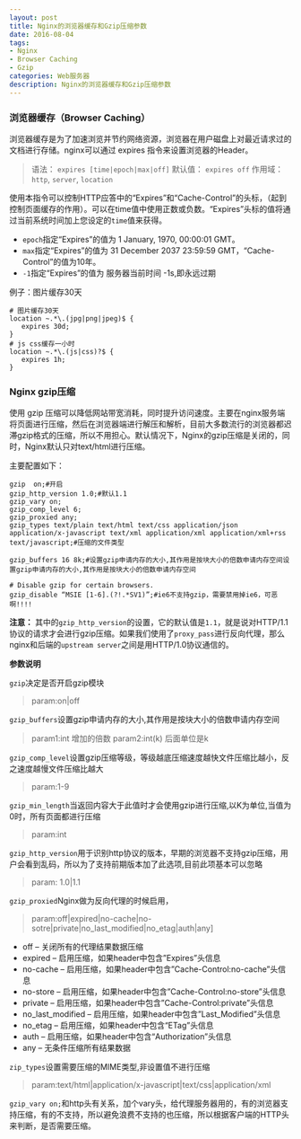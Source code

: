 ```yaml
---
layout: post
title: Nginx的浏览器缓存和Gzip压缩参数
date: 2016-08-04
tags:
- Nginx
- Browser Caching
- Gzip
categories: Web服务器
description: Nginx的浏览器缓存和Gzip压缩参数
---
```

### 浏览器缓存（Browser Caching）
浏览器缓存是为了加速浏览并节约网络资源，浏览器在用户磁盘上对最近请求过的文档进行存储。nginx可以通过 expires 指令来设置浏览器的Header。

>语法： `expires [time|epoch|max|off]`
>默认值： `expires off`
>作用域： `http`, `server`, `location`

使用本指令可以控制HTTP应答中的“Expires”和“Cache-Control”的头标，（起到控制页面缓存的作用）。可以在time值中使用正数或负数。“Expires”头标的值将通过当前系统时间加上您设定的`time`值来获得。
- `epoch`指定“Expires”的值为 1 January, 1970, 00:00:01 GMT。
- `max`指定“Expires”的值为 31 December 2037 23:59:59 GMT，“Cache-Control”的值为10年。
- `-1`指定“Expires”的值为 服务器当前时间 -1s,即永远过期

例子：图片缓存30天
```nginx
# 图片缓存30天
location ~.*\.(jpg|png|jpeg)$ {
   expires 30d;
}
# js css缓存一小时
location ~.*\.(js|css)?$ {
   expires 1h;
}
```

### Nginx gzip压缩
使用 gzip 压缩可以降低网站带宽消耗，同时提升访问速度。主要在nginx服务端将页面进行压缩，然后在浏览器端进行解压和解析，目前大多数流行的浏览器都迟滞gzip格式的压缩，所以不用担心。默认情况下，Nginx的gzip压缩是关闭的，同时，Nginx默认只对text/html进行压缩。

主要配置如下：
```nginx
gzip  on;#开启
gzip_http_version 1.0;#默认1.1
gzip_vary on;
gzip_comp_level 6;
gzip_proxied any;
gzip_types text/plain text/html text/css application/json application/x-javascript text/xml application/xml application/xml+rss text/javascript;#压缩的文件类型

gzip_buffers 16 8k;#设置gzip申请内存的大小,其作用是按块大小的倍数申请内存空间设置gzip申请内存的大小,其作用是按块大小的倍数申请内存空间

# Disable gzip for certain browsers.
gzip_disable “MSIE [1-6].(?!.*SV1)”;#ie6不支持gzip，需要禁用掉ie6，可恶啊!!!!
```
**注意：** 其中的`gzip_http_version`的设置，它的默认值是`1.1`，就是说对HTTP/1.1协议的请求才会进行gzip压缩。如果我们使用了`proxy_pass`进行反向代理，那么nginx和后端的`upstream server`之间是用HTTP/1.0协议通信的。

**参数说明**

`gzip`决定是否开启gzip模块

>param:on|off

`gzip_buffers`设置gzip申请内存的大小,其作用是按块大小的倍数申请内存空间

>param1:int 增加的倍数
>param2:int(k) 后面单位是k

`gzip_comp_level`设置gzip压缩等级，等级越底压缩速度越快文件压缩比越小，反之速度越慢文件压缩比越大

>param:1-9

`gzip_min_length`当返回内容大于此值时才会使用gzip进行压缩,以K为单位,当值为0时，所有页面都进行压缩

>param:int

`gzip_http_version`用于识别http协议的版本，早期的浏览器不支持gzip压缩，用户会看到乱码，所以为了支持前期版本加了此选项,目前此项基本可以忽略

>param: 1.0|1.1

`gzip_proxied`Nginx做为反向代理的时候启用，

>param:off|expired|no-cache|no-sotre|private|no_last_modified|no_etag|auth|any]
- off – 关闭所有的代理结果数据压缩
- expired – 启用压缩，如果header中包含”Expires”头信息
- no-cache – 启用压缩，如果header中包含”Cache-Control:no-cache”头信息
- no-store – 启用压缩，如果header中包含”Cache-Control:no-store”头信息
- private – 启用压缩，如果header中包含”Cache-Control:private”头信息
- no_last_modified – 启用压缩，如果header中包含”Last_Modified”头信息
- no_etag – 启用压缩，如果header中包含“ETag”头信息
- auth – 启用压缩，如果header中包含“Authorization”头信息
- any – 无条件压缩所有结果数据

`zip_types`设置需要压缩的MIME类型,非设置值不进行压缩

>param:text/html|application/x-javascript|text/css|application/xml

`gzip_vary on;`和http头有关系，加个vary头，给代理服务器用的，有的浏览器支持压缩，有的不支持，所以避免浪费不支持的也压缩，所以根据客户端的HTTP头来判断，是否需要压缩。